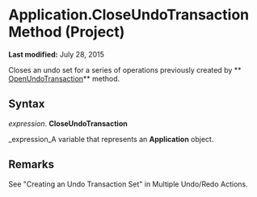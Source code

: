 
# Application.CloseUndoTransaction Method (Project)

 **Last modified:** July 28, 2015

Closes an undo set for a series of operations previously created by  ** [OpenUndoTransaction](b94b2c87-786c-46d6-50d3-d20614493f8f.md)** method.

## Syntax

 _expression_. **CloseUndoTransaction**

 _expression_A variable that represents an  **Application** object.


## Remarks

See "Creating an Undo Transaction Set" in Multiple Undo/Redo Actions.


